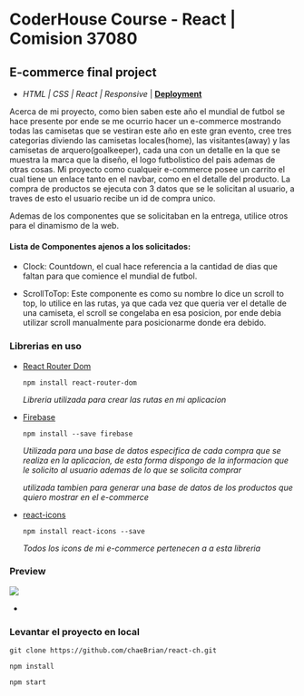 # **CoderHouse Course - React | Comision 37080**
## E-commerce final project

 - *HTML | CSS | React | Responsive* | **[Deployment](https://react-ch-rust.vercel.app/)**

 Acerca de mi proyecto, como bien saben este año el mundial de futbol se hace presente por ende se me ocurrio hacer un e-commerce mostrando todas las camisetas que se vestiran este año en este gran evento, cree tres categorias diviendo las camisetas locales(home), las visitantes(away) y las camisetas de arquero(goalkeeper), cada una con un detalle en la que se muestra la marca que la diseño, el logo futbolistico del pais ademas de otras cosas.
 Mi proyecto como cualqueir e-commerce posee un carrito el cual tiene un enlace tanto en el navbar, como en el detalle del producto.
 La compra de productos se ejecuta con 3 datos que se le solicitan al usuario, a traves de esto el usuario recibe un id de compra unico.

 Ademas de los componentes que se solicitaban en la entrega, utilice otros para el dinamismo de la web.

 #### **Lista de Componentes ajenos a los solicitados**:

 - Clock: Countdown, el cual hace referencia a la cantidad de dias que faltan para que comience el mundial de futbol.

 - ScrollToTop: Este componente es como su nombre lo dice un scroll to top, lo utilice en las rutas, ya que cada vez que queria ver el detalle de una camiseta, el scroll se congelaba en esa posicion, por ende debia utilizar scroll manualmente para posicionarme donde era debido.


###  **Librerias en uso**

- [React Router Dom](https://reactrouter.com/en/main)

    `npm install react-router-dom`

    *Libreria utilizada para crear las rutas en mi aplicacion*

- [Firebase](https://firebase.google.com/?hl=es)

    `npm install --save firebase`

    *Utilizada para una base de datos especifica de cada compra que se realiza en la aplicacion, de esta forma dispongo de la informacion que le solicito al usuario ademas de lo que se solicita comprar*

    *utilizada tambien para generar una base de datos de los productos que quiero mostrar en el e-commerce*

- [react-icons](https://react-icons.github.io/react-icons)

    `npm install react-icons --save`

    *Todos los icons de mi e-commerce pertenecen a a esta libreria*

### **Preview**

![](https://res.cloudinary.com/dr2vstkz6/image/upload/v1665435235/Captura_de_pantalla_2022-10-10_175327_atmlu9.png)

-

### **Levantar el proyecto en local**

```
git clone https://github.com/chaeBrian/react-ch.git
```

`npm install`

`npm start`

